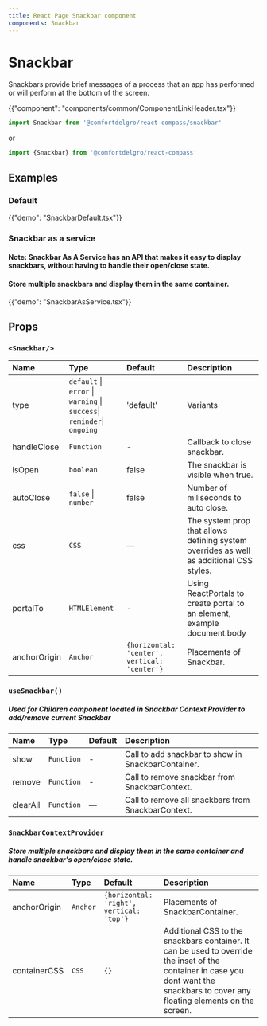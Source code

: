 ```yaml
---
title: React Page Snackbar component
components: Snackbar
---
```


# Snackbar

<p class="description">Snackbars provide brief messages of a process that an app has performed or will perform at the bottom of the screen.</p>

{{"component": "components/common/ComponentLinkHeader.tsx"}}

```jsx
import Snackbar from '@comfortdelgro/react-compass/snackbar'
```

or

```jsx
import {Snackbar} from '@comfortdelgro/react-compass'
```

## Examples

### Default

{{"demo": "SnackbarDefault.tsx"}}

### Snackbar as a service

#### Note: Snackbar As A Service has an API that makes it easy to display snackbars, without having to handle their open/close state.

#### Store multiple snackbars and display them in the same container.

{{"demo": "SnackbarAsService.tsx"}}

## Props

### `<Snackbar/>`

| Name         | Type                                                                    | Default                                      | Description                                                                             |
| :----------- | :---------------------------------------------------------------------- | :------------------------------------------- | :-------------------------------------------------------------------------------------- |
| type         | `default` \| `error` \| `warning` \| `success`\| `reminder`\| `ongoing` | 'default'                                    | Variants                                                                                |
| handleClose  | `Function`                                                              | -                                            | Callback to close snackbar.                                                             |
| isOpen       | `boolean`                                                               | false                                        | The snackbar is visible when true.                                                      |
| autoClose    | `false` \| `number`                                                     | false                                        | Number of miliseconds to auto close.                                                    |
| css          | `CSS`                                                                   | —                                            | The system prop that allows defining system overrides as well as additional CSS styles. |
| portalTo     | `HTMLElement`                                                           | -                                            | Using ReactPortals to create portal to an element, example document.body                |
| anchorOrigin | `Anchor`                                                                | `{horizontal: 'center', vertical: 'center'}` | Placements of Snackbar.                                                                 |

### `useSnackbar()`

##### Used for Children component located in Snackbar Context Provider to add/remove current Snackbar

| Name     | Type       | Default | Description                                        |
| :------- | :--------- | :------ | :------------------------------------------------- |
| show     | `Function` | -       | Call to add snackbar to show in SnackbarContainer. |
| remove   | `Function` | -       | Call to remove snackbar from SnackbarContext.      |
| clearAll | `Function` | —       | Call to remove all snackbars from SnackbarContext. |

### `SnackbarContextProvider`

##### Store multiple snackbars and display them in the same container and handle snackbar's open/close state.

| Name         | Type     | Default                                  | Description                                                                                                                                                                        |
| :----------- | :------- | :--------------------------------------- | :--------------------------------------------------------------------------------------------------------------------------------------------------------------------------------- |
| anchorOrigin | `Anchor` | `{horizontal: 'right', vertical: 'top'}` | Placements of SnackbarContainer.                                                                                                                                                   |
| containerCSS | `CSS`    | `{}`                                     | Additional CSS to the snackbars container. It can be used to override the inset of the container in case you dont want the snackbars to cover any floating elements on the screen. |
